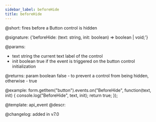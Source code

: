 ```yaml
---
sidebar_label: beforeHide
title: beforeHide
---          
```


@short: fires before a Button control is hidden

@signature: {'beforeHide: (text: string, init: boolean) => boolean | void;'}

@params:
- text     string  the current text label of the control
- init    boolean     true if the event is triggered on the button control initialization

@returns:
param      boolean  false - to prevent a control from being hidden, otherwise - true

@example:
form.getItem("button").events.on("BeforeHide", function(text, init) {
    console.log("BeforeHide", text, init);
    return true;
});


@template: api_event
@descr:


@changelog: added in v7.0
